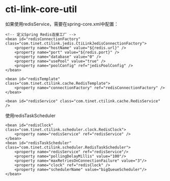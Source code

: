 # cti-link-core-util

如果使用redisService，需要在spring-core.xml中配置：
    <!-- 定义Redis连接池 -->
    <bean id="jedisPoolConfig" class="redis.clients.jedis.JedisPoolConfig">
        <property name="maxTotal" value="20" />
        <property name="maxIdle" value="20" />
        <property name="minIdle" value="5" />
    </bean>

    <!-- 定义Spring Redis连接工厂 -->
    <bean id="redisConnectionFactory" class="com.tinet.ctilink.jedis.CtiLinkJedisConnectionFactory">
        <property name="hostName" value="${redis.url}" />
        <property name="port" value="${redis.port}" />
        <property name="database" value="0" />
        <property name="usePool" value="true" />
        <property name="poolConfig" ref="jedisPoolConfig" />
    </bean>

    <bean id="redisTemplate" class="com.tinet.ctilink.cache.RedisTemplate">
        <property name="connectionFactory" ref="redisConnectionFactory" />
    </bean>

    <bean id="redisService" class="com.tinet.ctilink.cache.RedisService" />


使用redisTaskScheduler

	<bean id="redisClock" class="com.tinet.ctilink.scheduler.clock.RedisClock">
		<property name="redisService" ref="redisService" />
	</bean>
	<bean id="redisTaskScheduler" class="com.tinet.ctilink.scheduler.RedisTaskScheduler">
		<property name="redisService" ref="redisService"/>
		<property name="pollingDelayMillis" value="100"/>
		<property name="maxRetriesOnConnectionFailure" value="3"/>
		<property name="clock" ref="redisClock" />
		<property name="schedulerName" value="bigQueueScheduler"/>
	</bean>
